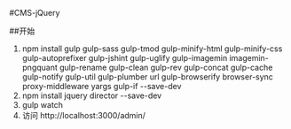 #CMS-jQuery

##开始

1. npm install gulp gulp-sass gulp-tmod gulp-minify-html gulp-minify-css gulp-autoprefixer gulp-jshint gulp-uglify gulp-imagemin imagemin-pngquant gulp-rename gulp-clean gulp-rev gulp-concat gulp-cache gulp-notify gulp-util gulp-plumber url gulp-browserify browser-sync proxy-middleware yargs gulp-if --save-dev
2. npm install jquery director --save-dev
3. gulp watch
4. 访问 http://localhost:3000/admin/
